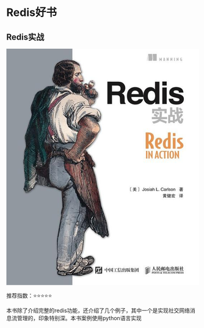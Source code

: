 # Redis好书

## Redis实战


![Redis实战](./Redis实战.jpg)

推荐指数：⭐️⭐️⭐️⭐️⭐️

本书除了介绍完整的redis功能，还介绍了几个例子，其中一个是实现社交网络消息流管理的，印象特别深。本书案例使用python语言实现

